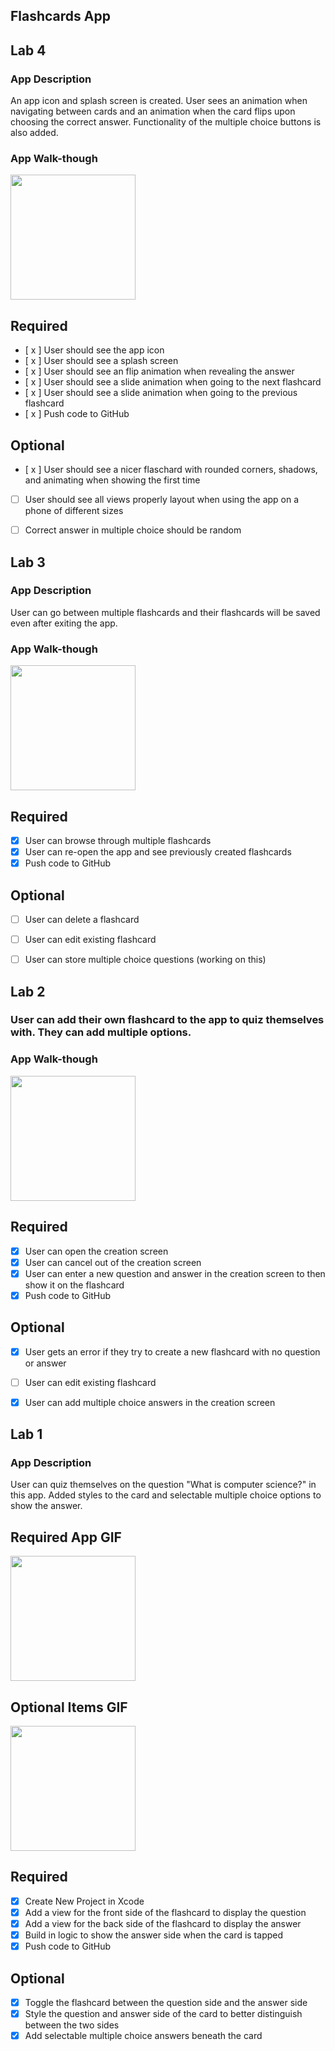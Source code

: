 ## Flashcards App

## Lab 4

### App Description
An app icon and splash screen is created. User sees an animation when navigating between cards and an animation when the card flips upon choosing the correct answer. Functionality of the multiple choice buttons is also added.

### App Walk-though

<img src="https://media.giphy.com/media/uJ1QuTMRMdlRvm4EB7/giphy.gif" width=200><br>


## Required
- [ x ] User should see the app icon 
- [ x ] User should see a splash screen
- [ x ] User should see an flip animation when revealing the answer
- [ x ] User should see a slide animation when going to the next flashcard
- [ x ] User should see a slide animation when going to the previous flashcard
- [ x ] Push code to GitHub
## Optional
- [ x ] User should see a nicer flaschard with rounded corners, shadows, and animating when showing the first time
- [ ] User should see all views properly layout when using the app on a phone of different sizes
- [ ] Correct answer in multiple choice should be random



## Lab 3

### App Description
User can go between multiple flashcards and their flashcards will be saved even after exiting the app.

### App Walk-though

<img src="https://media.giphy.com/media/Zfpkka2GB1C9qJUo3g/giphy.gif" width=200><br>

## Required
- [x] User can browse through multiple flashcards
- [x] User can re-open the app and see previously created flashcards
- [x] Push code to GitHub
## Optional
- [ ] User can delete a flashcard
- [ ] User can edit existing flashcard
- [ ] User can store multiple choice questions (working on this)


## Lab 2

### User can add their own flashcard to the app to quiz themselves with. They can add multiple options.

### App Walk-though

<img src="https://media.giphy.com/media/teIOkK6lQmDUyrjsbZ/giphy.gif" width=200><br>

## Required
- [x] User can open the creation screen
- [x] User can cancel out of the creation screen
- [x] User can enter a new question and answer in the creation screen to then show it on the flashcard
- [x] Push code to GitHub
## Optional
- [x] User gets an error if they try to create a new flashcard with no question or answer
- [ ] User can edit existing flashcard
- [x] User can add multiple choice answers in the creation screen



## Lab 1

### App Description
User can quiz themselves on the question "What is computer science?" in this app.
Added styles to the card and selectable multiple choice options to show the answer.

## Required App GIF
<img src="https://media.giphy.com/media/lrRc4pxewUsUhZYj4n/giphy.gif" width=200><br>

## Optional Items GIF
<img src="https://media.giphy.com/media/O9NFwfSbndC0JhABeK/giphy.gif" width=200><br>

## Required
- [x] Create New Project in Xcode
- [x] Add a view for the front side of the flashcard to display the question
- [x] Add a view for the back side of the flashcard to display the answer
- [x] Build in logic to show the answer side when the card is tapped
- [x] Push code to GitHub
## Optional
- [x] Toggle the flashcard between the question side and the answer side
- [x] Style the question and answer side of the card to better distinguish between the two sides
- [x] Add selectable multiple choice answers beneath the card
